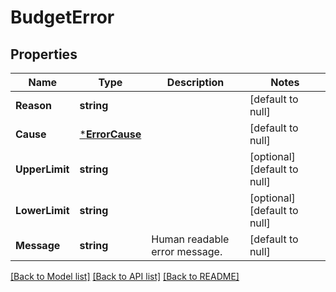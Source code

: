 # BudgetError

## Properties
Name | Type | Description | Notes
------------ | ------------- | ------------- | -------------
**Reason** | **string** |  | [default to null]
**Cause** | [***ErrorCause**](ErrorCause.md) |  | [default to null]
**UpperLimit** | **string** |  | [optional] [default to null]
**LowerLimit** | **string** |  | [optional] [default to null]
**Message** | **string** | Human readable error message. | [default to null]

[[Back to Model list]](../README.md#documentation-for-models) [[Back to API list]](../README.md#documentation-for-api-endpoints) [[Back to README]](../README.md)

